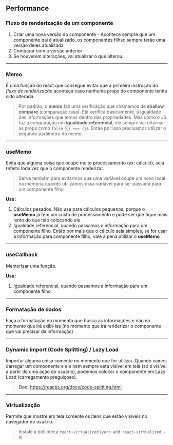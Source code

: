 ## **Performance**

### **Fluxo de renderização de um componente**

1. Criar uma nova versão do componente - Acontece sempre que um componente pai é atualizado, os componentes filhso sempre terão uma versão deles atualizada
2. Comparar com a versão anterior
3. Se houverem alterações, vai atualizar o que alterou.

---

### **Memo**

É uma função do react que consegue evitar que a primeira instrução do _fluxo de renderização_ aconteça caso nenhuma props do componente tenha sido alterada.

> Por padrão, o **memo** faz uma verificação que chamamos de **shallow compare** (comparação rasa). Ele verifica basicamente, a igualdade das informações que temos dentro das propriedades. Mas como o JS faz a comparação em **igualdade referencial**, ele sempre vai retornar as props como `false` (`{} === {}`). Então por isso precisamos utilizar o segundo parâmetro do memo.

---

### **useMemo**

Evita que alguma coisa que ocupe muito processamento (ex: cálculo), seja refeito toda vez que o componente renderizar.

> Serve também para evitarmos que uma variável ocupe um novo local na memória quando utilizamos essa variável para ser passada para um componente filho

**Uso:**

1.  Cálculos pesados. Não use para cálculos pequenos, porque o **useMemo** já tem um custo de processamento e pode ser que fique mais lento do que não colocando ele.
2.  Igualdade referencial, quando passamos a informação para um componente filho. Então por mais que o cálculo seja simples, se for usar a informação para componente filho, vale a pena utilizar o **useMemo**

---

### **useCallback**

Memorizar uma função.

**Uso:**

1.  Igualdade referencial, quando passamos a informação para um componente filho.

---

### **Formatação de dados**

Faça a formatação no momento que busca as informações e não no momento que irá exibi-las (no momento que irá renderizar o componente que vai precisar da informação)

---

### **Dynamic import (Code Splitting) / Lazy Load**

Importar alguma coisa somente no momento que for utilizar.
Quando vamos carregar um componente e ele nem sempre está visível em tela (só é visível a partir de uma ação do usuário), podemos colocar o componente em Lazy Load (carregamento preguiçoso).

> **Doc:** https://reactjs.org/docs/code-splitting.html

---

### **Virtualização**

Permite que mostre em tela somente os itens que estão visíveis no navegador do usuário.

> Instale a biblioteca `react-virtualized` (`yarn add react-virtualized -D`)
